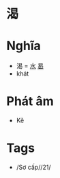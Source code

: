 # 渴

# Nghĩa
* 渴 = [水](水.md) [曷](曷.md)
* khát

# Phát âm
* Kě

# Tags
* /Sơ cấp//21/

<script>window.HANZI_FIELD='渴';</script>
